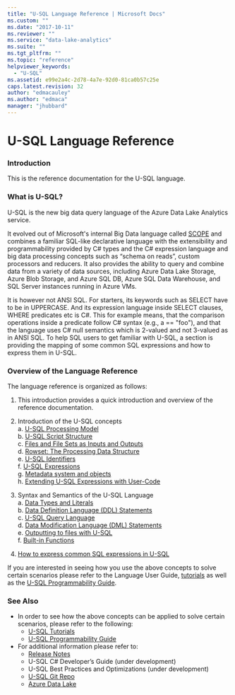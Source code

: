 ```yaml
---
title: "U-SQL Language Reference | Microsoft Docs"
ms.custom: ""
ms.date: "2017-10-11"
ms.reviewer: ""
ms.service: "data-lake-analytics"
ms.suite: ""
ms.tgt_pltfrm: ""
ms.topic: "reference"
helpviewer_keywords: 
  - "U-SQL"
ms.assetid: e99e2a4c-2d78-4a7e-92d0-81ca0b57c25e
caps.latest.revision: 32
author: "edmacauley"
ms.author: "edmaca"
manager: "jhubbard"
---
```

# U-SQL Language Reference
[//]: # "U-SQL Language Reference"  
### Introduction    
This is the reference documentation for the U-SQL language.  
  
### What is U-SQL?    
U-SQL is the new big data query language of the Azure Data Lake Analytics service.  
  
It evolved out of Microsoft's internal Big Data language called [SCOPE](http://www.vldb.org/pvldb/1/1454166.pdf) and combines a familiar SQL-like declarative language with the extensibility and programmability provided by C# types and the C# expression language and big data processing concepts such as “schema on reads”, custom processors and reducers. It also provides the ability to query and combine data from a variety of data sources, including Azure Data Lake Storage, Azure Blob Storage, and Azure SQL DB, Azure SQL Data Warehouse, and SQL Server instances running in Azure VMs.  
  
It is however not ANSI SQL. For starters, its keywords such as SELECT have to be in UPPERCASE. And its expression language inside SELECT clauses, WHERE predicates etc is C#. This for example means, that the comparison operations inside a predicate follow C# syntax (e.g., a == "foo"), and that the language uses C# null semantics which is 2-valued and not 3-valued as in ANSI SQL. To help SQL users to get familiar with U-SQL, a section is providing the mapping of some common SQL expressions and how to express them in U-SQL.  

### Overview of the Language Reference    
The language reference is organized as follows:    
1. This introduction provides a quick introduction and overview of the reference documentation.  
2. Introduction of the U-SQL concepts   
    a. [U-SQL Processing Model](u-sql-concepts.md)  
    b. [U-SQL Script Structure](u-sql-scripts.md)  
    c. [Files and File Sets as Inputs and Outputs](files-and-file-sets-as-inputs-and-outputs-u-sql.md)  
    d. [Rowset: The Processing Data Structure](rowset-the-processing-data-structure-u-sql.md)  
    e. [U-SQL Identifiers](identifiers-u-sql.md)  
    f. [U-SQL Expressions](expressions-u-sql.md)  
    g. [Metadata system and objects](data-definition-language-ddl-statements-u-sql.md)  
    h. [Extending U-SQL Expressions with User-Code](extending-u-sql-expressions-with-user-code.md)
    
3.  Syntax and Semantics of the U-SQL Language  
    a. [Data Types and Literals](data-types-and-literals-u-sql.md)   
    b.  [Data Definition Language (DDL) Statements](data-definition-language-ddl-statements-u-sql.md)  
    c.  [U-SQL Query Language](query-statements-and-expressions-u-sql.md)  
    d.  [Data Modification Language (DML) Statements](data-modification-language-dml-statements-u-sql.md)   
    e.  [Outputting to files with U-SQL](output-statement-u-sql.md)  
    f.  [Built-in Functions](built-in-functions-u-sql.md)
4. [How to express common SQL expressions in U-SQL](common-sql-expressions-in-u-sql.md)  

If you are interested in seeing how you use the above concepts to solve certain scenarios please refer to the Language User Guide, [tutorials](https://azure.microsoft.com/en-us/documentation/articles/data-lake-analytics-u-sql-get-started/) as well as the [U-SQL Programmability Guide](https://docs.microsoft.com/en-us/azure/data-lake-analytics/data-lake-analytics-u-sql-programmability-guide).  
  
### See Also  
* In order to see how the above concepts can be applied to solve certain scenarios, please refer to the following:   
    * [U-SQL Tutorials](https://azure.microsoft.com/en-us/documentation/articles/data-lake-analytics-u-sql-get-started/)   
    * [U-SQL Programmability Guide](https://docs.microsoft.com/en-us/azure/data-lake-analytics/data-lake-analytics-u-sql-programmability-guide) 
* For additional information please refer to:  
    * [Release Notes](https://github.com/Azure/AzureDataLake/tree/master/docs/Release_Notes) 
    * U-SQL C# Developer’s Guide (under development)  
    * U-SQL Best Practices and Optimizations (under development)  
    * [U-SQL Git Repo](https://github.com/Azure/USQL)  
    * [Azure Data Lake](http://azure.github.io/AzureDataLake/) 
